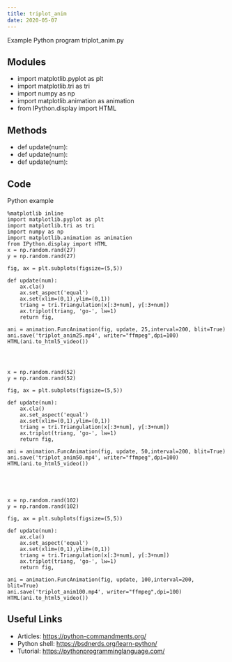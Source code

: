 ```yaml
---
title: triplot_anim
date: 2020-05-07
---
```

Example Python program triplot_anim.py

## Modules

* import matplotlib.pyplot as plt
* import matplotlib.tri as tri
* import numpy as np
* import matplotlib.animation as animation
* from IPython.display import HTML

## Methods

* def update(num):
* def update(num):
* def update(num):

## Code

Python example

    %matplotlib inline
    import matplotlib.pyplot as plt
    import matplotlib.tri as tri
    import numpy as np
    import matplotlib.animation as animation
    from IPython.display import HTML
    x = np.random.rand(27)
    y = np.random.rand(27)
    
    fig, ax = plt.subplots(figsize=(5,5))
    
    def update(num):
        ax.cla()
        ax.set_aspect('equal')
        ax.set(xlim=(0,1),ylim=(0,1))
        triang = tri.Triangulation(x[:3+num], y[:3+num])
        ax.triplot(triang, 'go-', lw=1)
        return fig,
    
    ani = animation.FuncAnimation(fig, update, 25,interval=200, blit=True)
    ani.save('triplot_anim25.mp4', writer="ffmpeg",dpi=100)
    HTML(ani.to_html5_video())
    
    
    
    
    x = np.random.rand(52)
    y = np.random.rand(52)
    
    fig, ax = plt.subplots(figsize=(5,5))
    
    def update(num):
        ax.cla()
        ax.set_aspect('equal')
        ax.set(xlim=(0,1),ylim=(0,1))
        triang = tri.Triangulation(x[:3+num], y[:3+num])
        ax.triplot(triang, 'go-', lw=1)
        return fig,
    
    ani = animation.FuncAnimation(fig, update, 50,interval=200, blit=True)
    ani.save('triplot_anim50.mp4', writer="ffmpeg",dpi=100)
    HTML(ani.to_html5_video())
    
    
    
    
    
    x = np.random.rand(102)
    y = np.random.rand(102)
    
    fig, ax = plt.subplots(figsize=(5,5))
    
    def update(num):
        ax.cla()
        ax.set_aspect('equal')
        ax.set(xlim=(0,1),ylim=(0,1))
        triang = tri.Triangulation(x[:3+num], y[:3+num])
        ax.triplot(triang, 'go-', lw=1)
        return fig,
    
    ani = animation.FuncAnimation(fig, update, 100,interval=200, blit=True)
    ani.save('triplot_anim100.mp4', writer="ffmpeg",dpi=100)
    HTML(ani.to_html5_video())
    
     

## Useful Links

- Articles: https://python-commandments.org/
- Python shell: https://bsdnerds.org/learn-python/
- Tutorial: https://pythonprogramminglanguage.com/
